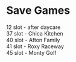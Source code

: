 # Save Games
12 slot - after daycare
<br>
37 slot - Chica Kitchen
<br>
40 slot - Afton Family
<br>
41 slot - Roxy Raceway
<br>
45 slot - Monty Golf
